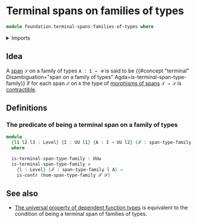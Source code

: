# Terminal spans on families of types

```agda
module foundation.terminal-spans-families-of-types where
```

<details><summary>Imports</summary>

```agda
open import foundation.contractible-types
open import foundation.morphisms-spans-families-of-types
open import foundation.spans-families-of-types
open import foundation.universe-levels
```

</details>

## Idea

A [span](foundation.spans-families-of-types.md) `𝒮` on a family of types
`A : I → 𝒰` is said to be
{{#concept "terminal" Disambiguation="span on a family of types" Agda=is-terminal-span-type-family}}
if for each span `𝒯` on `A` the type of
[morphisms of spans](foundation.morphisms-spans-families-of-types.md) `𝒯 → 𝒮` is
[contractible](foundation-core.contractible-types.md).

## Definitions

### The predicate of being a terminal span on a family of types

```agda
module _
  {l1 l2 l3 : Level} {I : UU l1} {A : I → UU l2} (𝒮 : span-type-family l3 A)
  where

  is-terminal-span-type-family : UUω
  is-terminal-span-type-family =
    {l : Level} (𝒯 : span-type-family l A) →
    is-contr (hom-span-type-family 𝒯 𝒮)
```

## See also

- [The universal property of dependent function types](foundation.universal-property-dependent-function-types.md)
  is equivalent to the condition of being a terminal span of families of types.
